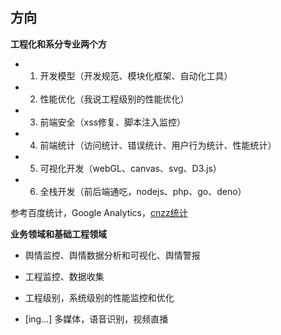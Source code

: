 ## 方向

**工程化和系分专业两个方**

* 1. 开发模型（开发规范、模块化框架、自动化工具）

* 2. 性能优化（我说工程级别的性能优化）

* 3. 前端安全（xss修复、脚本注入监控）

* 4. 前端统计（访问统计、错误统计、用户行为统计、性能统计）

* 5. 可视化开发（webGL、canvas、svg、D3.js）

* 6. 全栈开发（前后端通吃，nodejs、php、go、deno）

参考百度统计，Google Analytics，[cnzz统计](http://open.cnzz.com/a/new/trackevent/)

**业务领域和基础工程领域**

* 舆情监控、舆情数据分析和可视化、舆情警报

* 工程监控、数据收集

* 工程级别，系统级别的性能监控和优化

* [ing...] 多媒体，语音识别，视频直播